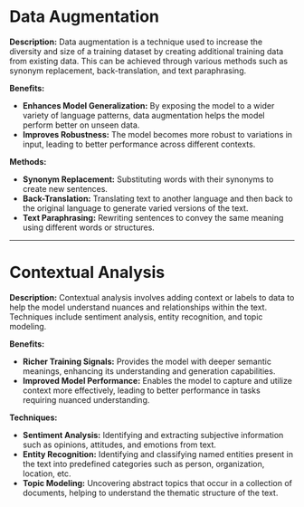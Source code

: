 # Data Augmentation

**Description:**
Data augmentation is a technique used to increase the diversity and size of a training dataset by creating additional training data from existing data. This can be achieved through various methods such as synonym replacement, back-translation, and text paraphrasing.

**Benefits:**
- **Enhances Model Generalization:** By exposing the model to a wider variety of language patterns, data augmentation helps the model perform better on unseen data.
- **Improves Robustness:** The model becomes more robust to variations in input, leading to better performance across different contexts.

**Methods:**
- **Synonym Replacement:** Substituting words with their synonyms to create new sentences.
- **Back-Translation:** Translating text to another language and then back to the original language to generate varied versions of the text.
- **Text Paraphrasing:** Rewriting sentences to convey the same meaning using different words or structures.

---

# Contextual Analysis

**Description:**
Contextual analysis involves adding context or labels to data to help the model understand nuances and relationships within the text. Techniques include sentiment analysis, entity recognition, and topic modeling.

**Benefits:**
- **Richer Training Signals:** Provides the model with deeper semantic meanings, enhancing its understanding and generation capabilities.
- **Improved Model Performance:** Enables the model to capture and utilize context more effectively, leading to better performance in tasks requiring nuanced understanding.

**Techniques:**
- **Sentiment Analysis:** Identifying and extracting subjective information such as opinions, attitudes, and emotions from text.
- **Entity Recognition:** Identifying and classifying named entities present in the text into predefined categories such as person, organization, location, etc.
- **Topic Modeling:** Uncovering abstract topics that occur in a collection of documents, helping to understand the thematic structure of the text.


